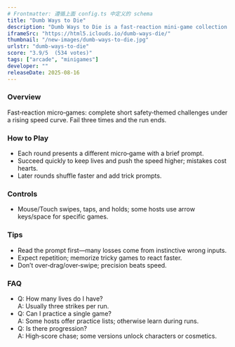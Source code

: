 ```yaml
---
# Frontmatter: 遵循上面 config.ts 中定义的 schema
title: "Dumb Ways to Die"
description: "Dumb Ways to Die is a fast‑reaction mini‑game collection: complete micro‑challenges quickly to keep characters alive."
iframeSrc: "https://html5.iclouds.io/dumb-ways-die/"
thumbnail: "/new-images/dumb-ways-to-die.jpg"
urlstr: "dumb-ways-to-die"
score: "3.9/5  (534 votes)"
tags: ["arcade", "minigames"]
developer: ""
releaseDate: 2025-08-16
---
```




### Overview
Fast‑reaction micro‑games: complete short safety‑themed challenges under a rising speed curve. Fail three times and the run ends.

### How to Play
- Each round presents a different micro‑game with a brief prompt.
- Succeed quickly to keep lives and push the speed higher; mistakes cost hearts.
- Later rounds shuffle faster and add trick prompts.

### Controls
- Mouse/Touch swipes, taps, and holds; some hosts use arrow keys/space for specific games.

### Tips
- Read the prompt first—many losses come from instinctive wrong inputs.
- Expect repetition; memorize tricky games to react faster.
- Don’t over‑drag/over‑swipe; precision beats speed.

### FAQ
- Q: How many lives do I have?  
  A: Usually three strikes per run.
- Q: Can I practice a single game?  
  A: Some hosts offer practice lists; otherwise learn during runs.
- Q: Is there progression?  
  A: High‑score chase; some versions unlock characters or cosmetics.

